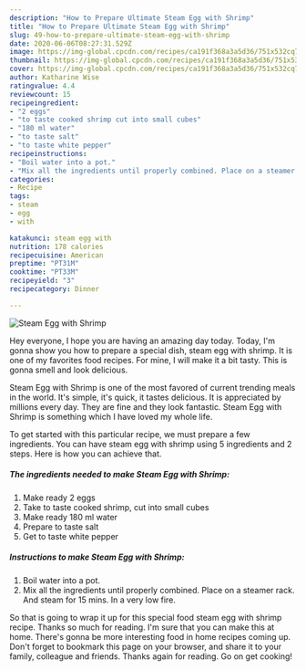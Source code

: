 ```yaml
---
description: "How to Prepare Ultimate Steam Egg with Shrimp"
title: "How to Prepare Ultimate Steam Egg with Shrimp"
slug: 49-how-to-prepare-ultimate-steam-egg-with-shrimp
date: 2020-06-06T08:27:31.529Z
image: https://img-global.cpcdn.com/recipes/ca191f368a3a5d36/751x532cq70/steam-egg-with-shrimp-recipe-main-photo.jpg
thumbnail: https://img-global.cpcdn.com/recipes/ca191f368a3a5d36/751x532cq70/steam-egg-with-shrimp-recipe-main-photo.jpg
cover: https://img-global.cpcdn.com/recipes/ca191f368a3a5d36/751x532cq70/steam-egg-with-shrimp-recipe-main-photo.jpg
author: Katharine Wise
ratingvalue: 4.4
reviewcount: 15
recipeingredient:
- "2 eggs"
- "to taste cooked shrimp cut into small cubes"
- "180 ml water"
- "to taste salt"
- "to taste white pepper"
recipeinstructions:
- "Boil water into a pot."
- "Mix all the ingredients until properly combined. Place on a steamer rack. And steam for 15 mins. In a very low fire."
categories:
- Recipe
tags:
- steam
- egg
- with

katakunci: steam egg with 
nutrition: 178 calories
recipecuisine: American
preptime: "PT31M"
cooktime: "PT33M"
recipeyield: "3"
recipecategory: Dinner

---
```



![Steam Egg with Shrimp](https://img-global.cpcdn.com/recipes/ca191f368a3a5d36/751x532cq70/steam-egg-with-shrimp-recipe-main-photo.jpg)

Hey everyone, I hope you are having an amazing day today. Today, I'm gonna show you how to prepare a special dish, steam egg with shrimp. It is one of my favorites food recipes. For mine, I will make it a bit tasty. This is gonna smell and look delicious.



Steam Egg with Shrimp is one of the most favored of current trending meals in the world. It's simple, it's quick, it tastes delicious. It is appreciated by millions every day. They are fine and they look fantastic. Steam Egg with Shrimp is something which I have loved my whole life.


To get started with this particular recipe, we must prepare a few ingredients. You can have steam egg with shrimp using 5 ingredients and 2 steps. Here is how you can achieve that.

<!--inarticleads1-->

##### The ingredients needed to make Steam Egg with Shrimp:

1. Make ready 2 eggs
1. Take to taste cooked shrimp, cut into small cubes
1. Make ready 180 ml water
1. Prepare to taste salt
1. Get to taste white pepper




<!--inarticleads2-->

##### Instructions to make Steam Egg with Shrimp:

1. Boil water into a pot.
1. Mix all the ingredients until properly combined. Place on a steamer rack. And steam for 15 mins. In a very low fire.




So that is going to wrap it up for this special food steam egg with shrimp recipe. Thanks so much for reading. I'm sure that you can make this at home. There's gonna be more interesting food in home recipes coming up. Don't forget to bookmark this page on your browser, and share it to your family, colleague and friends. Thanks again for reading. Go on get cooking!
